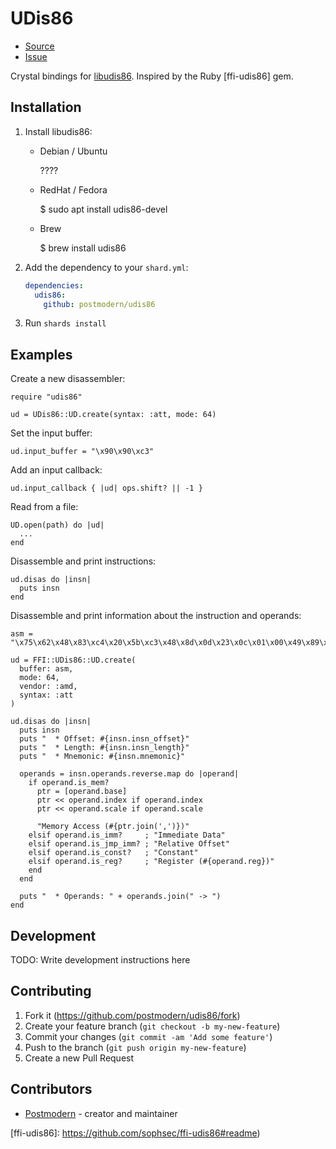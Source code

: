 # UDis86

* [Source](http://github.com/postmodern/crystal-udis86/)
* [Issue](http://github.com/postmodern/crystal-udis86/)

Crystal bindings for [libudis86]. Inspired by the Ruby [ffi-udis86] gem.

## Installation

1. Install libudis86:

   * Debian / Ubuntu

       ????

   * RedHat / Fedora

       $ sudo apt install udis86-devel

   * Brew

       $ brew install udis86

2. Add the dependency to your `shard.yml`:

   ```yaml
   dependencies:
     udis86:
       github: postmodern/udis86
   ```

3. Run `shards install`

## Examples

Create a new disassembler:

```crystal
require "udis86"

ud = UDis86::UD.create(syntax: :att, mode: 64)
```

Set the input buffer:

```crystal
ud.input_buffer = "\x90\x90\xc3"
```

Add an input callback:

```crystal
ud.input_callback { |ud| ops.shift? || -1 }
```

Read from a file:

```crystal
UD.open(path) do |ud|
  ...
end
```

Disassemble and print instructions:

```crystal
ud.disas do |insn|
  puts insn
end
```

Disassemble and print information about the instruction and operands:

```crystal
asm = "\x75\x62\x48\x83\xc4\x20\x5b\xc3\x48\x8d\x0d\x23\x0c\x01\x00\x49\x89\xf0"
    
ud = FFI::UDis86::UD.create(
  buffer: asm,
  mode: 64,
  vendor: :amd,
  syntax: :att
)
    
ud.disas do |insn|
  puts insn
  puts "  * Offset: #{insn.insn_offset}"
  puts "  * Length: #{insn.insn_length}"
  puts "  * Mnemonic: #{insn.mnemonic}"
    
  operands = insn.operands.reverse.map do |operand|
    if operand.is_mem?
      ptr = [operand.base]
      ptr << operand.index if operand.index
      ptr << operand.scale if operand.scale
    
      "Memory Access (#{ptr.join(',')})"
    elsif operand.is_imm?     ; "Immediate Data"
    elsif operand.is_jmp_imm? ; "Relative Offset"
    elsif operand.is_const?   ; "Constant"
    elsif operand.is_reg?     ; "Register (#{operand.reg})"
    end
  end
    
  puts "  * Operands: " + operands.join(" -> ")
end
```

## Development

TODO: Write development instructions here

## Contributing

1. Fork it (<https://github.com/postmodern/udis86/fork>)
2. Create your feature branch (`git checkout -b my-new-feature`)
3. Commit your changes (`git commit -am 'Add some feature'`)
4. Push to the branch (`git push origin my-new-feature`)
5. Create a new Pull Request

## Contributors

- [Postmodern](https://github.com/postmodern) - creator and maintainer

[libudis86]: http://udis86.sourceforge.net/
[ffi-udis86]: https://github.com/sophsec/ffi-udis86#readme)
